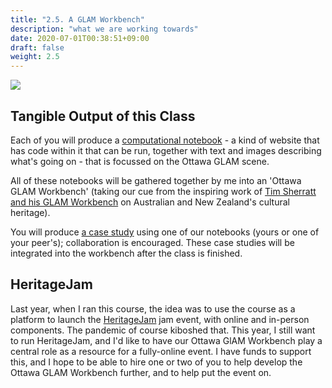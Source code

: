 ```yaml
---
title: "2.5. A GLAM Workbench"
description: "what we are working towards"
date: 2020-07-01T00:38:51+09:00
draft: false
weight: 2.5
---
```

![](images/paper-notebook.png)

## Tangible Output of this Class

Each of you will produce a [computational notebook](/building/nb-guidance/) - a kind of website that has code within it that can be run, together with text and images describing what's going on - that is focussed on the Ottawa GLAM scene.

All of these notebooks will be gathered together by me into an 'Ottawa GLAM Workbench' (taking our cue from the inspiring work of [Tim Sherratt and his GLAM Workbench](https://glam-workbench.github.io/) on Australian and New Zealand's cultural heritage).

You will produce [a case study](/building/cs-guidance/) using one of our notebooks (yours or one of your peer's); collaboration is encouraged. These case studies will be integrated into the workbench after the class is finished.

## HeritageJam

Last year, when I ran this course, the idea was to use the course as a platform to launch the [HeritageJam](http://www.heritagejam.org/) jam event, with online and in-person components. The pandemic of course kiboshed that. This year, I still want to run HeritageJam, and I'd like to have our Ottawa GlAM Workbench play a central role as a resource for a fully-online event. I have funds to support this, and I hope to be able to hire one or two of you to help develop the Ottawa GLAM Workbench further, and to help put the event on.
